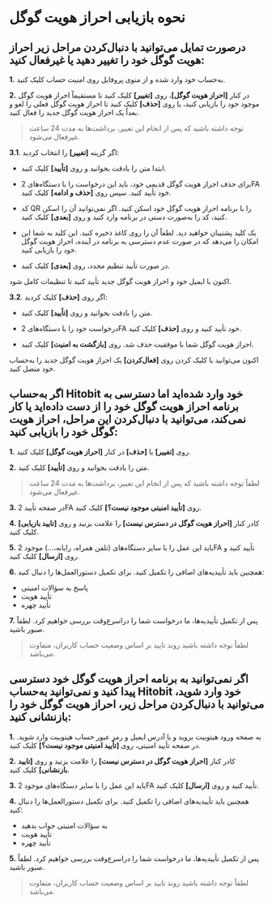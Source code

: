 # نحوه بازیابی احراز هویت گوگل

## درصورت تمایل می‌توانید با دنبال‌کردن مراحل زیر احراز هویت گوگل خود را تغییر دهید یا غیرفعال کنید:

**1.**	به‌حساب خود وارد شده و از منوی پروفایل روی امنیت حساب کلیک کنید.

**2.**	در کنار **[احراز هویت گوگل]**، روی **[تغییر]** کلیک کنید تا مستقیماً احراز هویت گوگل موجود خود را بازیابی کنید، یا روی **[حذف]** کلیک کنید تا احراز هویت گوگل فعلی را لغو و بعداً یک احراز هویت گوگل جدید را فعال کنید.

> توجه داشته باشید که پس از انجام این تغییر، برداشت‌ها به مدت 24 ساعت غیرفعال می‌شود.

**3.1**. اگر گزینه **[تغییر]** را انتخاب کردید:

- ابتدا متن را بادقت بخوانید و روی **[تأیید]** کلیک کنید.

- برای حذف احراز هویت گوگل قدیمی خود، باید این درخواست را با دستگاه‌های 2FA خود تأیید کنید. سپس روی **[حذف و ادامه]** کلیک کنید.

- کد QR را با برنامه احراز هویت گوگل خود اسکن کنید. اگر نمی‌توانید آن را اسکن کنید، کد را به‌صورت دستی در برنامه وارد کنید و روی **[بعدی]** کلیک کنید.
 
- یک کلید پشتیبان خواهید دید. لطفاً آن را روی کاغذ ذخیره کنید. این کلید به شما این امکان را می‌دهد که در صورت عدم دسترسی به برنامه در آینده، احراز هویت گوگل خود را بازیابی کنید.
- در صورت تأیید تنظیم مجدد، روی **[بعدی]** کلیک کنید.

اکنون با ایمیل خود و احراز هویت گوگل جدید تأیید کنید تا تنظیمات کامل شود.


**3.2**. اگر روی **[حذف]** کلیک کردید:

- متن را بادقت بخوانید و روی **[تأیید]** کلیک کنید.

- درخواست خود را با دستگاه‌های 2FA خود تأیید کنید و روی **[حذف]** کلیک کنید.

- احراز هویت گوگل شما با موفقیت حذف شد. روی **[بازگشت به امنیت]** کلیک کنید.

اکنون می‌توانید با کلیک کردن روی **[فعال‌کردن]** یک احراز هویت گوگل جدید را به‌حساب خود متصل کنید.

## اگر به‌حساب Hitobit خود وارد شده‌اید اما دسترسی به برنامه احراز هویت گوگل خود را از دست داده‌اید یا کار نمی‌کند، می‌توانید با دنبال‌کردن این مراحل، احراز هویت گوگل خود را بازیابی کنید:

**1.**	روی **[تغییر]** یا **[حذف]** در کنار **[احراز هویت گوگل]** کلیک کنید.

**2.**	متن را بادقت بخوانید و روی **[تأیید]** کلیک کنید.

> لطفاً توجه داشته باشید که پس از انجام این تغییر، برداشت‌ها به مدت 24 ساعت غیرفعال می‌شود.
> 
**3.**	در صفحه تأیید 2FA روی **[تأیید امنیتی موجود نیست؟]** کلیک کنید.

**4.**	کادر کنار **[احراز هویت گوگل در دسترس نیست]** را علامت بزنید و روی **[تایید بازیابی]** کلیک کنید.

**5.**	باید این عمل را با سایر دستگاه‌های (تلفن همراه، رایانه،...) موجود 2FA تأیید کنید و روی **[ارسال]** کلیک کنید.

**6.**	همچنین باید تأییدیه‌های اضافی را تکمیل کنید. برای تکمیل دستورالعمل‌ها را دنبال کنید:

-	پاسخ به سؤالات امنیتی
-	تأیید هویت
-	تأیید چهره

**7.**	پس از تکمیل تأییدیه‌ها، ما درخواست شما را دراسرع‌وقت بررسی خواهیم کرد. لطفاً صبور باشید. 

> لطفاً توجه داشته باشید روند تایید بر اساس وضعیت حساب کاربران، متفاوت می‌باشد.

## اگر نمی‌توانید به برنامه احراز هویت گوگل خود دسترسی پیدا کنید و نمی‌توانید به‌حساب Hitobit خود وارد شوید، می‌توانید با دنبال‌کردن مراحل زیر، احراز هویت گوگل خود را بازنشانی کنید:

**1.**	به صفحه ورود هیتوبیت بروید و با آدرس ایمیل و رمز عبور حساب هیتوبیت وارد شوید. در صفحه تأیید امنیتی، روی **[تأیید امنیتی موجود نیست؟]** کلیک کنید.

**2.**	کادر کنار **[احراز هویت گوگل در دسترس نیست]** را علامت بزنید و روی **[تایید بازنشانی]** کلیک کنید.

**3.**	باید این عمل را با سایر دستگاه‌های موجود 2FA تأیید کنید و روی **[ارسال]** کلیک کنید.

**4.**	همچنین باید تأییدیه‌های اضافی را تکمیل کنید. برای تکمیل دستورالعمل‌ها را دنبال کنید:

-	به سؤالات امنیتی جواب بدهید
-	تأیید هویت
-	تأیید چهره

**5.**	پس از تکمیل تأییدیه‌ها، ما درخواست شما را دراسرع‌وقت بررسی خواهیم کرد. لطفاً صبور باشید.

> لطفاً توجه داشته باشید روند تایید بر اساس وضعیت حساب کاربران، متفاوت می‌باشد.





